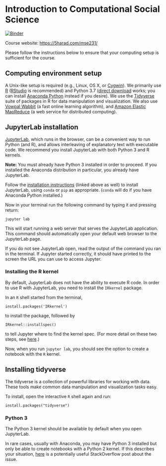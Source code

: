 # Introduction to Computational Social Science

[![Binder](https://mybinder.org/badge_logo.svg)](https://mybinder.org/v2/gh/5harad/css/master)

Course website: https://5harad.com/mse231/

Please follow the instructions below to ensure that your computing setup is sufficient for the course.

## Computing environment setup

A Unix-like setup is required (e.g., Linux, OS X, or [Cygwin](https://www.cygwin.com/)). We primarily use [R](http://www.r-project.org/) ([RStudio](https://www.rstudio.com/) is recommended) and Python 3.7 ([direct download](https://www.python.org/downloads/) works; you can install [Anaconda Python](https://www.anaconda.com/distribution/#download-section) instead if you desire). We use the [Tidyverse](https://www.tidyverse.org/) suite of packages in R for data manipulation and visualization. We also use [Vowpal Wabbit](https://vowpalwabbit.org/) (a fast online learning algorithm), and [Amazon Elastic MapReduce](https://aws.amazon.com/elasticmapreduce/) (a web service for distributed computing).

## JupyterLab installation

[JupyterLab](https://jupyter.org/install.html), which runs in the browser, can be a convenient way to run Python (and R), and allows interleaving of explanatory text with executable code. We recommend you install JupyterLab with both Python 3 and R kernels.

**Note:** You must already have Python 3 installed in order to proceed. If you installed the Anaconda distribution in particular, you already have JupyterLab.

Follow the [installation instructions](https://jupyter.org/install.html) (linked above as well) to install JupyterLab, using `conda` or `pip` as appropriate. (`conda` will do if you have Anaconda Python installed.)

Now in your terminal run the following command by typing it and pressing return:
```
jupyter lab
```
This will start running a web server that serves the JupyterLab application. This command should automatically open your default web browser to the JupyterLab page.

If you do not see JupyterLab open, read the output of the command you ran in the terminal. If Jupyter started correctly, it should have printed to the screen the URL you can use to access Jupyter.

### Installing the R kernel

By default, JupyterLab does not have the ability to execute R code. In order to use R with JupyterLab, you need to install the `IRkernel` package.

In an `R` shell started from the terminal,
```
install.packages('IRkernel')
```
to install the package, followed by
```
IRkernel::installspec()
```
to tell Jupyter where to find the kernel spec. (For more detail on these two steps, see [here](https://irkernel.github.io/installation/).)

Now, when you run `jupyter lab`, you should see the option to create a notebook with the `R` kernel.

## Installing tidyverse

The tidyverse is a collection of powerful libraries for working with data. These tools make common data manipulation and visualization tasks easy.

To install, open the interactive `R` shell again and run:
```
install.packages("tidyverse")
```

### Python 3

The Python 3 kernel should be available by default when you open JupyterLab.

In rare cases, usually with Anaconda, you may have Python 3 installed but only be able to create notebooks with a Python 2 kernel. If this describes your situation, [here](https://stackoverflow.com/questions/28831854/how-do-i-add-python3-kernel-to-jupyter-ipython) is a potentially useful StackOverflow post about the issue.
